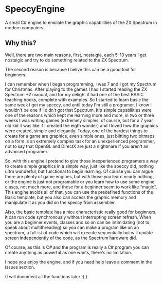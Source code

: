 # SpeccyEngine
A small C# engine to emulate the graphic capabilities of the ZX Spectrum in modern computers

## Why this?

Well, there are two main reasons, first, nostalgia, each 5-10 years I get nostalgic and try to do something related to the ZX Spectrum.

The second reason is because I belive this can be a good tool for beginners.

I can remember when I began programming, I was 7 and I got my Spectrum for Christmas. After playing to the games I had I started reading the ZX Spectrum +2 manual, and for my delight it had one of the best BASIC teaching books, complete with examples. So I started to learn basic the same week I got my speccy, and until today I'm still a programer, I know I wouldn't be one if I didn't got that Spectrum. It's simple capabilities were one of the reasons which kept me learning more and more, in two or three weeks I was writing games (extremely simples, of course, but for a 7 year old kid it was like if I created the eigth wonder) and I loved how the graphics were created, simple and elegantly. Today, one of the hardest things to create for a game are graphics, even simple ones, just blitting two bitmaps on a form is an extremely complex task for an unexperienced programmer, not to say that OpenGL and DirectX are just a nightmare if you aren't an advanced programer.

So, with this engine I pretend to give those inexperienced programers a way to create simple graphics in a simple way, just like the speccy did, nothing ultra wonderful, but functional to begin learning. Of course you can argue there are plenty of game engines, but with those you learn nearly nothing, or the engine is just not programable or you learn how to use some engine clases, not much more, and those for a beginner seem to work like "magic". This engine avoids all of that, you can use the predefined functions of the Basic template, but you also can access the graphic memory and manipulate it as you did on the speccy from assembler.

Also, the basic template has a nice characteristic really good for beginners, it can run code synchronously without interrupting screen refresh. When you are a beginner events, classes and so on can be intimidating (not to speak about multithreading) so you can make a program like on an spectrum, a full ist of code which will execute sequentially but will update screen independently of the code, as the Spectrum hardware did.

Of course, as this is C# and the program is really a C# program you can create anything as powerful as one wants, there's no limitation.

I hope you enjoy the engine, and if you need help leave a comment in the issues section.

(I will document all the functions later ;) )
